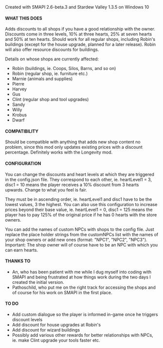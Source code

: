 Created with SMAPI 2.6-beta.3 and Stardew Valley 1.3.5 on Windows 10

#### WHAT THIS DOES

Adds discounts to all shops if you have a good relationship with the owner. Discounts come in three levels, 10% at three hearts, 25% at seven hearts and 50% at ten hearts. Should work for all regular shops, including Robin's buildings (except for the house upgrade, planned for a later release). Robin will also offer resource discounts for buildings.

Details on whose shops are currently affected:

* Robin (buildings, ie. Coops, Silos, Barns, and so on)
* Robin (regular shop, ie. furniture etc.)
* Marnie (animals and supplies)
* Pierre
* Harvey
* Gus
* Clint (regular shop and tool upgrades)
* Sandy
* Willy
* Krobus
* Dwarf

#### COMPATIBILITY

Should be compatible with anything that adds new shop content no problem, since this mod only updates existing prices with a discount percentage. Definitely works with the Longevity mod.

#### CONFIGURATION

You can change the discounts and heart levels at which they are triggered in the config.json file. They correspond to each other, ie. heartLevel1 = 3, disc1 = 10 means the player receives a 10% discount from 3 hearts upwards. Change to what you feel is fair.

They must be in ascending order, ie. heartLevel1 and disc1 have to be the lowest values, 3 the highest. You can also use this configuration to increase prices beyond their base value, ie. heartLevel1 = 0, disc1 = 125 means the player has to pay 125% of the original price if he has 0 hearts with the store owners.

You can add the names of custom NPCs with shops to the config file. Just replace the place holder strings from the customNPCs list with the names of your shop owners or add new ones (format: "NPC1", "NPC2", "NPC3").
Important: The shop owner will of course have to be an NPC with which you can earn hearts.

#### THANKS TO

* An, who has been patient with me while I dug myself into coding with SMAPI and being frustrated at how things work during the two days I created the initial version.
* Pathoschild, who put me on the right track for accessing the shops and of course for his work on SMAPI in the first place.

#### TO DO
* Add custom dialogue so the player is informed in-game once he triggers discount levels
* Add discount for house upgrades at Robin's
* Add discount for wizard buildings
* Possibly add various other rewards for better relationships with NPCs, ie. make Clint upgrade your tools faster etc.

